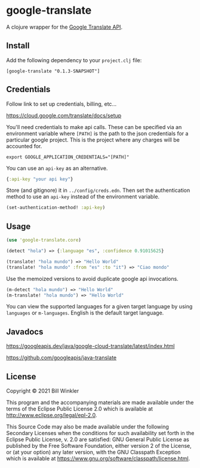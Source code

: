 # google-translate

A clojure wrapper for the
[Google Translate API](https://googleapis.dev/java/google-cloud-translate/latest/index.html
"Google Translate Javadocs").

## Install
Add the following dependency to your `project.clj` file:

    [google-translate "0.1.3-SNAPSHOT"]

## Credentials

Follow link to set up credentials, billing, etc...

<https://cloud.google.com/translate/docs/setup>

You'll need credentials to make api calls. These can be specified via
an environment variable where `[PATH]` is the path to the json
credentials for a particular google project.  This is the project
where any charges will be accounted for.

``` shell
export GOOGLE_APPLICATION_CREDENTIALS="[PATH]"
```

You can use an `api-key` as an alternative.

``` clojure
{:api-key "your api key"}
```

Store (and gitignore) it in `../config/creds.edn`. Then set the authentication method to use an `api-key` instead of the environment variable.


``` clojure
(set-authentication-method! :api-key)
```

## Usage

``` clojure
(use 'google-translate.core)

(detect "hola") => {:language "es", :confidence 0.91015625}

(translate! "hola mundo") => "Hello World"
(translate! "hola mundo" :from "es" :to "it") => "Ciao mondo"
```

Use the memoized versions to avoid duplicate google api invocations.

``` clojure
(m-detect "hola mundo") => "Hello World"
(m-translate! "hola mundo") => "Hello World"
```

You can view the supported languages for a given target language by using `languages` or `m-languages`.
English is the default target language.

## Javadocs

<https://googleapis.dev/java/google-cloud-translate/latest/index.html>

<https://github.com/googleapis/java-translate>


## License

Copyright © 2021 Bill Winkler

This program and the accompanying materials are made available under the
terms of the Eclipse Public License 2.0 which is available at
http://www.eclipse.org/legal/epl-2.0.

This Source Code may also be made available under the following Secondary
Licenses when the conditions for such availability set forth in the Eclipse
Public License, v. 2.0 are satisfied: GNU General Public License as published by
the Free Software Foundation, either version 2 of the License, or (at your
option) any later version, with the GNU Classpath Exception which is available
at https://www.gnu.org/software/classpath/license.html.
